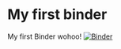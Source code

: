 # My first binder
My first Binder wohoo! [![Binder](https://mybinder.org/badge_logo.svg)](https://mybinder.org/v2/gh/andreabecsek/my-first-binder/HEAD)
